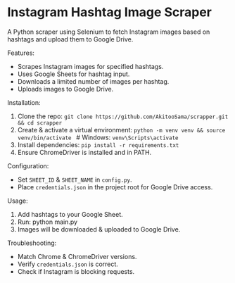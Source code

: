 Instagram Hashtag Image Scraper
===============================

A Python scraper using Selenium to fetch Instagram images based on hashtags 
and upload them to Google Drive.

Features:
- Scrapes Instagram images for specified hashtags.
- Uses Google Sheets for hashtag input.
- Downloads a limited number of images per hashtag.
- Uploads images to Google Drive.

Installation:
1. Clone the repo:
   `git clone https://github.com/AkitooSama/scrapper.git && cd scrapper`
2. Create & activate a virtual environment:
   `python -m venv venv && source venv/bin/activate ` # Windows: `venv\Scripts\activate`
3. Install dependencies:
   `pip install -r requirements.txt`
4. Ensure ChromeDriver is installed and in PATH.

Configuration:
- Set `SHEET_ID` & `SHEET_NAME` in `config.py`.
- Place `credentials.json` in the project root for Google Drive access.

Usage:
1. Add hashtags to your Google Sheet.
2. Run: python main.py
3. Images will be downloaded & uploaded to Google Drive.

Troubleshooting:
- Match Chrome & ChromeDriver versions.
- Verify `credentials.json` is correct.
- Check if Instagram is blocking requests.